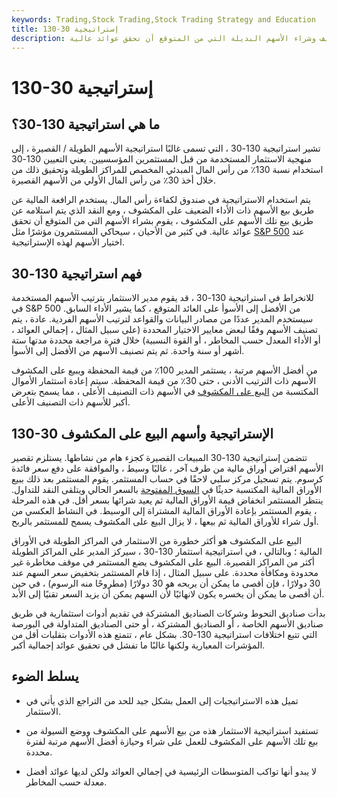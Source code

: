 ```yaml
---
keywords: Trading,Stock Trading,Stock Trading Strategy and Education
title: 130-30 إستراتيجية
description: استراتيجية 130-30 هي استراتيجية تستخدم الرافعة المالية عن طريق بيع الأسهم ذات الأداء الضعيف وشراء الأسهم البديلة التي من المتوقع أن تحقق عوائد عالية.
---
```


# 130-30 إستراتيجية
## ما هي استراتيجية 130-30؟

تشير استراتيجية 130-30 ، التي تسمى غالبًا استراتيجية الأسهم الطويلة / القصيرة ، إلى منهجية الاستثمار المستخدمة من قبل المستثمرين المؤسسيين. يعني التعيين 130-30 استخدام نسبة 130٪ من رأس المال المبدئي المخصص للمراكز الطويلة وتحقيق ذلك من خلال أخذ 30٪ من رأس المال الأولي من الأسهم القصيرة.

يتم استخدام الاستراتيجية في صندوق لكفاءة رأس المال. يستخدم الرافعة المالية عن طريق بيع الأسهم ذات الأداء الضعيف على المكشوف ، ومع النقد الذي يتم استلامه عن طريق بيع تلك الأسهم على المكشوف ، يقوم بشراء الأسهم التي من المتوقع أن تحقق عوائد عالية. في كثير من الأحيان ، سيحاكي المستثمرون مؤشرًا مثل [S&P 500](/sp500) عند اختيار الأسهم لهذه الإستراتيجية.

## فهم استراتيجية 130-30

للانخراط في استراتيجية 130-30 ، قد يقوم مدير الاستثمار بترتيب الأسهم المستخدمة في S&P 500 من الأفضل إلى الأسوأ على العائد المتوقع ، كما يشير الأداء السابق. سيستخدم المدير عددًا من مصادر البيانات والقواعد لترتيب الأسهم الفردية. عادة ، يتم تصنيف الأسهم وفقًا لبعض معايير الاختيار المحددة (على سبيل المثال ، إجمالي العوائد ، أو الأداء المعدل حسب المخاطر ، أو القوة النسبية) خلال فترة مراجعة محددة مدتها ستة أشهر أو سنة واحدة. ثم يتم تصنيف الأسهم من الأفضل إلى الأسوأ.

من أفضل الأسهم مرتبة ، يستثمر المدير 100٪ من قيمة المحفظة ويبيع على المكشوف الأسهم ذات الترتيب الأدنى ، حتى 30٪ من قيمة المحفظة. سيتم إعادة استثمار الأموال المكتسبة من [البيع على المكشوف](/shortsale) في الأسهم ذات التصنيف الأعلى ، مما يسمح بتعرض أكبر للأسهم ذات التصنيف الأعلى.

## 130-30 الإستراتيجية وأسهم البيع على المكشوف

تتضمن إستراتيجية 130-30 المبيعات القصيرة كجزء هام من نشاطها. يستلزم تقصير الأسهم اقتراض أوراق مالية من طرف آخر ، غالبًا وسيط ، والموافقة على دفع سعر فائدة كرسوم. يتم تسجيل مركز سلبي لاحقًا في حساب المستثمر. يقوم المستثمر بعد ذلك ببيع الأوراق المالية المكتسبة حديثًا في [السوق المفتوحة](/open-market) بالسعر الحالي ويتلقى النقد للتداول. ينتظر المستثمر انخفاض قيمة الأوراق المالية ثم يعيد شرائها بسعر أقل. في هذه المرحلة ، يقوم المستثمر بإعادة الأوراق المالية المشتراة إلى الوسيط. في النشاط العكسي من أول شراء للأوراق المالية ثم بيعها ، لا يزال البيع على المكشوف يسمح للمستثمر بالربح.

البيع على المكشوف هو أكثر خطورة من الاستثمار في المراكز الطويلة في الأوراق المالية ؛ وبالتالي ، في استراتيجية استثمار 130-30 ، سيركز المدير على المراكز الطويلة أكثر من المراكز القصيرة. البيع على المكشوف يضع المستثمر في موقف مخاطرة غير محدودة ومكافأة محددة. على سبيل المثال ، إذا قام المستثمر بتخفيض سعر السهم عند 30 دولارًا ، فإن أقصى ما يمكن أن يربحه هو 30 دولارًا (مطروحًا منه الرسوم) ، في حين أن أقصى ما يمكن أن يخسره يكون لانهائيًا لأن السهم يمكن أن يزيد السعر تقنيًا إلى الأبد.

بدأت صناديق التحوط وشركات الصناديق المشتركة في تقديم أدوات استثمارية في طريق صناديق الأسهم الخاصة ، أو الصناديق المشتركة ، أو حتى الصناديق المتداولة في البورصة التي تتبع اختلافات استراتيجية 130-30. بشكل عام ، تتمتع هذه الأدوات بتقلبات أقل من المؤشرات المعيارية ولكنها غالبًا ما تفشل في تحقيق عوائد إجمالية أكبر.

## يسلط الضوء

- تميل هذه الاستراتيجيات إلى العمل بشكل جيد للحد من التراجع الذي يأتي في الاستثمار.

- تستفيد استراتيجية الاستثمار هذه من بيع الأسهم على المكشوف ووضع السيولة من بيع تلك الأسهم على المكشوف للعمل على شراء وحيازة أفضل الأسهم مرتبة لفترة محددة.

- لا يبدو أنها تواكب المتوسطات الرئيسية في إجمالي العوائد ولكن لديها عوائد أفضل معدلة حسب المخاطر.

